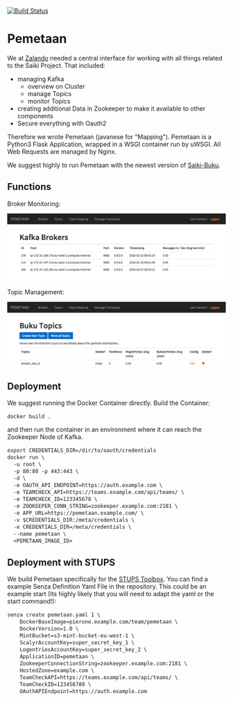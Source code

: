 [![Build Status](https://travis-ci.org/zalando/saiki-pemetaan.svg?branch=master)](https://travis-ci.org/zalando/saiki-pemetaan)
# Pemetaan

We at [Zalando](https://tech.zalando.com) needed a central interface for working with all things related to the Saiki Project. That included:
- managing Kafka
  - overview on Cluster
  - manage Topics
  - monitor Topics
- creating additional Data in Zookeeper to make it available to other components
- Secure everything with Oauth2

Therefore we wrote Pemetaan (javanese for "Mapping"). Pemetaan is a Python3 Flask Application, wrapped in a WSGI container run by uWSGI. All Web Requests are managed by Nginx. 

We suggest highly to run Pemetaan with the newest version of [Saiki-Buku](https://github.com/zalando/saiki-buku).

## Functions

Broker Monitoring:

![broker](/img/broker_overview.png)

Topic Management:

![broker](/img/topic_overview.png)

## Deployment

We suggest running the Docker Container directly. Build the Container:
```
docker build .
```

and then run the container in an environment where it can reach the Zookeeper Node of Kafka.
```
export CREDENTIALS_DIR=/dir/to/oauth/credentials
docker run \
  -u root \
  -p 80:80 -p 443:443 \
  -d \
  -e OAUTH_API_ENDPOINT=https://auth.example.com \
  -e TEAMCHECK_API=https://teams.example.com/api/teams/ \
  -e TEAMCHECK_ID=123345678 \
  -e ZOOKEEPER_CONN_STRING=zookeeper.example.com:2181 \
  -e APP_URL=https://pemetaan.example.com/ \
  -v $CREDENTIALS_DIR:/meta/credentials \
  -e CREDENTIALS_DIR=/meta/credentials \
  --name pemetaan \
  <PEMETAAN_IMAGE_ID>
```

## Deployment with STUPS

We build Pemetaan specifically for the [STUPS Toolbox](https://stups.io/). You can find a example Senza Definition Yaml File in the repository. This could be an example start (Its highly likely that you will need to adapt the yaml or the start command!):
```
senza create pemetaan.yaml 1 \
    DockerBaseImage=pierone.example.com/team/pemetaan \
    DockerVersion=1.0 \
    MintBucket=s3-mint-bucket-eu-west-1 \
    ScalyrAccountKey=super_secret_key_1 \
    LogentriesAccountKey=super_secret_key_2 \
    ApplicationID=pemetaan \
    ZookeeperConnectionString=zookeeper.example.com:2181 \
    HostedZone=example.com \
    TeamCheckAPI=https://teams.example.com/api/teams/ \
    TeamCheckID=123456789 \
    OAuthAPIEndpoint=https://auth.example.com
```

